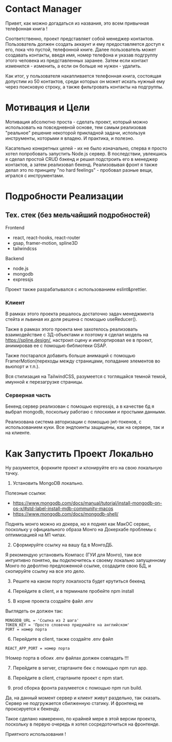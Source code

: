 # Contact Manager

Привет, как можно догадаться из названия, это всем привычная телефонная книга !

Соответственно, проект представляет собой менеджер контактов. Пользователь должен создать аккаунт и ему предоставляется доступ к его, пока что пустой, телефонной книге. Далее пользователь может создавать контакты, введя имя, номер телефона и указав подгруппу этого человека из представленных заранее. Затем если контакт изменился - изменить, а если он больше не нужен - удалить.

Как итог, у пользователя накапливается телефонная книга, состоящая допустим из 50 контактов, среди которых он может искать нужный ему через поисковую строку, а также фильтровать контакты на подгруппы.

# Мотивация и Цели

Мотивация абсолютно проста - сделать проект, который можно использовать на повседневной основе, тем самым реализовав "реальное" решение некоторой прикладной задачи, используя инструменты, которыми я владею. И практика, и полезно.

Касательно конкретных целей - их не было изначально, сперва я просто хотел попробовать запустить Node.js сервер. В последствии, увлекшись я сделал простой CRUD бэкенд и решил подстроить его в менеджер контактов, а затем реализовал бекенд. Реализовывая фронт я также делал это по принципу "no hard feelings" - пробовал разные вещи, игрался с инструментами.

# Подробности Реализации

## Тех. стек (без мельчайший подробностей)

Frontend

- react, react-hooks, react-router
- gsap, framer-motion, spline3D
- tailwindcss

Backend

- node.js
- mongodb
- expressjs

Проект также разрабатывался с использованием eslint&prettier.

### Клиент

В рамках этого проекта решалось достаточно задач менеджмента стейта и львиная их доля решена с помощью useReducer().

Также в рамках этого проекта мне захотелось реализовать взаимодействие с 3Д-объектами и поэтому я сделал модель на https://spline.design/, настроил сцену и импортировал ее в проект, анимировав ее с помощью библиотеки GSAP.

Также постарался добавить больше анимаций с помощью FramerMotion(переходы между страницами, попадание элементов во вьюпорт и т.п.).

Вся стилизация на TailwindCSS, разумеется с тоглящайся темной темой, имунной к перезагрузке страницы.

### Серверная часть

Бекенд сервер реализован с помощью expressjs, а в качестве бд я выбрал mongodb, поскольку работаю с плоскими и простыми данными.

Реализована система авторизации с помощью jwt-токенов, с использованием куки. Все эндпоинты защищены, как на сервере, так и на клиенте.

# Как Запустить Проект Локально

Ну разумеется, форкните проект и клонируйте его на свою локальную тачку.

1. Установить MongoDB локально.

Полезные ссылки:

- https://www.mongodb.com/docs/manual/tutorial/install-mongodb-on-os-x/#std-label-install-mdb-community-macos
- https://www.mongodb.com/docs/mongodb-shell/

Поднять монго можно из докера, но я поднял как МакОС сервис, поскольку у официального образа Монго на Докерхабе проблемы с оптимизацией на М1 чипах.

2. Сформируйте ссылку на вашу бд в МонгоДБ.

Я рекомендую установить Компасс (ГУИ для Монго), там все интуитивно понятно, вы подключитесь к своему локально запущенному Монго по дефолтно предложенной ссылке, создадите свою БД, и скопируйте ссылку на все это дело.

3. Решите на каком порту локалхоста будет крутиться бекенд

4. Перейдите в client, и в терминале пробейте npm install

5. В корне проекта создайте файл .env

Выглядеть он должен так:

```
MONGODB_URL = 'Ссылка из 2 шага'
TOKEN_KEY = 'Просто словечко придумайте на английском'
PORT = номер порта
```

6. Перейдите в client, также создайте .env файл

```
REACT_APP_PORT = номер порта
```

!Номер порта в обоих .env файлах должен совпадать !!!

7. Перейдите в server, стартаните бек с помощью npm run app.

8. Перейдите в client, стартаните проект с npm start.

9. prod сборка фронта разумеется с помощью npm run build.

Да, на данный момент сервер и клиент живут раздельно, так сказать. Сервер не подгружается сбилженную статику. И фронтенд не проксируется к бекенду.

Такое сделано намеренно, по крайней мере в этой версии проекта, поскольку в первую очередь я хотел сосредоточиться на фронтенде.

Приятного использования !
